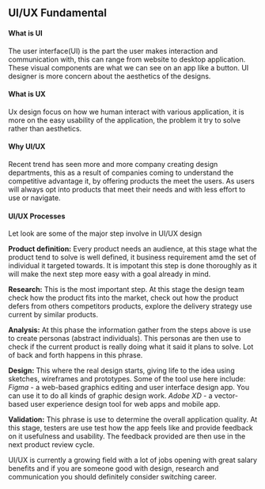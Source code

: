 ## UI/UX Fundamental

#### What is UI

The user interface(UI) is the part the user makes interaction and communication with, this can range from website to desktop application.
These visual components are what we can see on an app like a button. UI designer is more concern about the aesthetics of the designs.

#### What is UX
Ux design focus on how we human interact with various application, it is more on the easy usability of the application, the problem it try to solve rather than aesthetics.
#### Why UI/UX

Recent trend has seen more and more company creating design departments, this as a result of companies coming to understand the competitive advantage it, by offering products the meet the users. As users will always opt into products that meet their needs and with less effort to use or navigate.

#### UI/UX Processes

Let look are some of the major step involve in UI/UX design
 
**Product definition:** Every product needs an audience, at this stage what the product tend to solve is well defined, it business requirement amd the set of individual it targeted towards. It is impotant this step is done thoroughly as it will make the next step more easy with a goal already in mind.

**Research:** This is the most important step. At this stage the design team check how the product fits into the market, check out how the product defers from others competitors products, explore the delivery strategy use current by similar products.

**Analysis:** At this phase the information gather from the steps above is use to create personas (abstract individuals). This personas are then use to check if the current product is really doing what it said it plans to solve. Lot of back and forth happens in this phrase.
 
**Design:** This where the real design starts, giving life to the idea using sketches, wireframes and prototypes. Some of the tool use here include:
*Figma* - a web-based graphics editing and user interface design app. You can use it to do all kinds of graphic design work.
*Adobe XD* -  a vector-based user experience design tool for web apps and mobile app.

**Validation:** This phrase is use to determine the overall application quality. At this stage, testers are use test how the app feels like and provide feedback on it usefulness and usability. The feedback provided are then use in the next product review cycle.

 
UI/UX is currently a growing field with a lot of jobs opening with great salary benefits and if you are someone good with design, research and communication you should definitely consider switching career.
